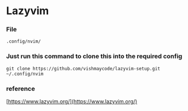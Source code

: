 # Lazyvim 

### File
```shell
.config/nvim/
```

### Just run this command to clone this into the required config 
```shell
git clone https://github.com/vishmaycode/lazyvim-setup.git ~/.config/nvim
```

### reference 

[https://www.lazyvim.org/](https://www.lazyvim.org/)
